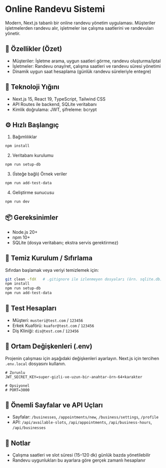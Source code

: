 # Online Randevu Sistemi

Modern, Next.js tabanlı bir online randevu yönetim uygulaması. Müşteriler işletmelerden randevu alır, işletmeler ise çalışma saatlerini ve randevuları yönetir.

## 🚀 Özellikler (Özet)

- Müşteriler: İşletme arama, uygun saatleri görme, randevu oluşturma/iptal
- İşletmeler: Randevu onay/ret, çalışma saatleri ve randevu süresi yönetimi
- Dinamik uygun saat hesaplama (günlük randevu süreleriyle entegre)

## 🧰 Teknoloji Yığını

- Next.js 15, React 19, TypeScript, Tailwind CSS
- API Routes ile backend, SQLite veritabanı
- Kimlik doğrulama: JWT, şifreleme: bcrypt

## ⚙️ Hızlı Başlangıç

1) Bağımlılıklar
```bash
npm install
```

2) Veritabanı kurulumu
```bash
npm run setup-db
```

3) (İsteğe bağlı) Örnek veriler
```bash
npm run add-test-data
```

4) Geliştirme sunucusu
```bash
npm run dev
```

## 📦 Gereksinimler

- Node.js 20+
- npm 10+
- SQLite (dosya veritabanı; ekstra servis gerektirmez)

## 🔄 Temiz Kurulum / Sıfırlama

Sıfırdan başlamak veya veriyi temizlemek için:

```bash
git clean -fdX   # .gitignore ile izlenmeyen dosyaları (örn. sqlite.db) temizler
npm install
npm run setup-db
npm run add-test-data
```

## 👤 Test Hesapları

- Müşteri: `musteri@test.com` / `123456`
- Erkek Kuaförü: `kuafor@test.com` / `123456`
- Diş Kliniği: `dis@test.com` / `123456`

## 🔐 Ortam Değişkenleri (.env)

Projenin çalışması için aşağıdaki değişkenleri ayarlayın. Next.js için tercihen `.env.local` dosyasını kullanın.

```env
# Zorunlu
JWT_SECRET_KEY=super-gizli-ve-uzun-bir-anahtar-örn-64+karakter

# Opsiyonel
# PORT=3000
```


## 📄 Önemli Sayfalar ve API Uçları

- Sayfalar: `/businesses`, `/appointments/new`, `/business/settings`, `/profile`
- API: `/api/available-slots`, `/api/appointments`, `/api/business-hours`, `/api/businesses`


## 📝 Notlar

- Çalışma saatleri ve slot süresi (15–120 dk) günlük bazda yönetilebilir
- Randevu uygunlukları bu ayarlara göre gerçek zamanlı hesaplanır

